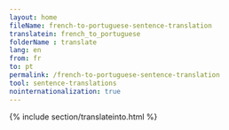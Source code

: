 ```yaml
---
layout: home
fileName: french-to-portuguese-sentence-translation
translatein: french_to_portuguese
folderName : translate
lang: en
from: fr
to: pt
permalink: /french-to-portuguese-sentence-translation
tool: sentence-translations
nointernationalization: true
---
```

{% include section/translateinto.html %}
